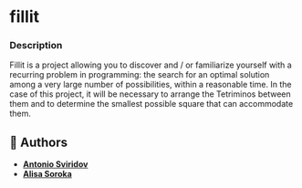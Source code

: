 # fillit

### Description

Fillit is a project allowing you to discover and / or familiarize yourself with a recurring problem in programming: the search for an optimal solution among a very large number of possibilities, within a reasonable time. In the case of this project, it will be necessary to arrange the Tetriminos between them and to determine the smallest possible square that can accommodate them.
## :muscle: Authors
* [**Antonio Sviridov**](https://github.com/liderako/)
* [**Alisa Soroka**](https://github.com/AliceSor)
